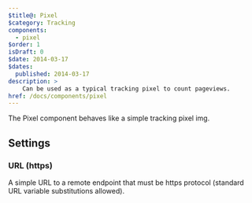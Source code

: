 ```yaml
---
$title@: Pixel
$category: Tracking
components:
  - pixel
$order: 1
isDraft: 0
$date: 2014-03-17
$dates:
  published: 2014-03-17
description: >
    Can be used as a typical tracking pixel to count pageviews.
href: /docs/components/pixel
---
```

<p>The Pixel component behaves like a simple tracking pixel img.</p>
<h2 class="mt4 mb4">Settings</h2>
<h3 class="mb3 mt3">URL (https)</h3>
A simple URL to a remote endpoint that must be https protocol (standard URL variable substitutions allowed).
